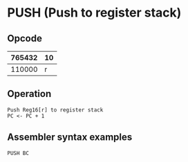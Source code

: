 # PUSH (Push to register stack)

## Opcode
| 765432 | 10 |
|--------|----|    
| 110000 | r  |

## Operation
```
Push Reg16[r] to register stack
PC <- PC + 1
```

## Assembler syntax examples
```
PUSH BC
```
